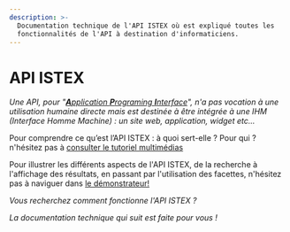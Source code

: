 ```yaml
---
description: >-
  Documentation technique de l'API ISTEX où est expliqué toutes les
  fonctionnalités de l'API à destination d'informaticiens.
---
```


# API ISTEX

_Une API, pour "_[_**A**pplication **P**rograming **I**nterface_](https://fr.wikipedia.org/wiki/Interface_de_programmation)_", n'a pas vocation à une utilisation humaine directe mais est destinée à être intégrée à une IHM \(Interface Homme Machine\) : un site web, application, widget etc..._

Pour comprendre ce qu’est l’API ISTEX : à quoi sert-elle ? Pour qui ? n'hésitez pas à [consulter le tutoriel multimédias](https://istex-tutorial.data.istex.fr/ark:/67375/Q05-8VVLWKK7-4)

Pour illustrer les différents aspects de l'API ISTEX, de la recherche à l'affichage des résultats, en passant par l'utilisation des facettes, n'hésitez pas à naviguer dans [le démonstrateur! ](http://demo.istex.fr/)

_Vous recherchez comment fonctionne l'API ISTEX ?_

_La documentation technique qui suit est faite pour vous !_

